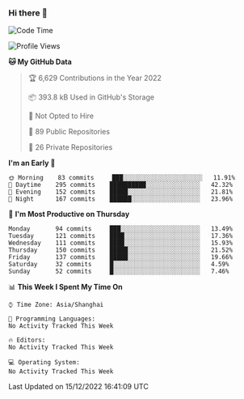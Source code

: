 ### Hi there 👋

<!--
**qbosen/qbosen** is a ✨ _special_ ✨ repository because its `README.md` (this file) appears on your GitHub profile.

Here are some ideas to get you started:

- 🔭 I’m currently working on ...
- 🌱 I’m currently learning ...
- 👯 I’m looking to collaborate on ...
- 🤔 I’m looking for help with ...
- 💬 Ask me about ...
- 📫 How to reach me: ...
- 😄 Pronouns: ...
- ⚡ Fun fact: ...
-->

<!--START_SECTION:waka-->
![Code Time](http://img.shields.io/badge/Code%20Time-1%2C088%20hrs%2056%20mins-blue)

![Profile Views](http://img.shields.io/badge/Profile%20Views-0-blue)

**🐱 My GitHub Data** 

> 🏆 6,629 Contributions in the Year 2022
 > 
> 📦 393.8 kB Used in GitHub's Storage 
 > 
> 🚫 Not Opted to Hire
 > 
> 📜 89 Public Repositories 
 > 
> 🔑 26 Private Repositories  
 > 
**I'm an Early 🐤** 

```text
🌞 Morning    83 commits     ███░░░░░░░░░░░░░░░░░░░░░░   11.91% 
🌆 Daytime    295 commits    ██████████░░░░░░░░░░░░░░░   42.32% 
🌃 Evening    152 commits    █████░░░░░░░░░░░░░░░░░░░░   21.81% 
🌙 Night      167 commits    ██████░░░░░░░░░░░░░░░░░░░   23.96%

```
📅 **I'm Most Productive on Thursday** 

```text
Monday       94 commits     ███░░░░░░░░░░░░░░░░░░░░░░   13.49% 
Tuesday      121 commits    ████░░░░░░░░░░░░░░░░░░░░░   17.36% 
Wednesday    111 commits    ████░░░░░░░░░░░░░░░░░░░░░   15.93% 
Thursday     150 commits    █████░░░░░░░░░░░░░░░░░░░░   21.52% 
Friday       137 commits    █████░░░░░░░░░░░░░░░░░░░░   19.66% 
Saturday     32 commits     █░░░░░░░░░░░░░░░░░░░░░░░░   4.59% 
Sunday       52 commits     █░░░░░░░░░░░░░░░░░░░░░░░░   7.46%

```


📊 **This Week I Spent My Time On** 

```text
⌚︎ Time Zone: Asia/Shanghai

💬 Programming Languages: 
No Activity Tracked This Week

🔥 Editors: 
No Activity Tracked This Week

💻 Operating System: 
No Activity Tracked This Week

```


 Last Updated on 15/12/2022 16:41:09 UTC
<!--END_SECTION:waka-->
